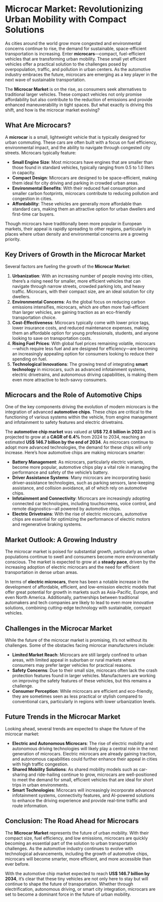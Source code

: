 
# Microcar Market: Revolutionizing Urban Mobility with Compact Solutions

As cities around the world grow more congested and environmental concerns continue to rise, the demand for sustainable, space-efficient transportation is increasing. Enter **microcars**—compact, fuel-efficient vehicles that are transforming urban mobility. These small yet efficient vehicles offer a practical solution to the challenges posed by overpopulation, traffic, and pollution in urban centers. As the automotive industry embraces the future, microcars are emerging as a key player in the next wave of sustainable transportation.

The **Microcar Market** is on the rise, as consumers seek alternatives to traditional larger vehicles. These compact vehicles not only promise affordability but also contribute to the reduction of emissions and provide enhanced maneuverability in tight spaces. But what exactly is driving this shift, and how is the microcar market evolving?

## What Are Microcars?

A **microcar** is a small, lightweight vehicle that is typically designed for urban commuting. These cars are often built with a focus on fuel efficiency, environmental impact, and the ability to navigate through congested city streets. Microcars typically feature:

- **Small Engine Size**: Most microcars have engines that are smaller than those found in standard vehicles, typically ranging from 0.5 to 1.0 liters in capacity.
- **Compact Design**: Microcars are designed to be space-efficient, making them ideal for city driving and parking in crowded urban areas.
- **Environmental Benefits**: With their reduced fuel consumption and smaller carbon footprints, microcars contribute to reducing pollution and congestion in cities.
- **Affordability**: These vehicles are generally more affordable than standard cars, making them an attractive option for urban dwellers and first-time car buyers.

Though microcars have traditionally been more popular in European markets, their appeal is rapidly spreading to other regions, particularly in places where urban density and environmental concerns are a growing priority.

## Key Drivers of Growth in the Microcar Market

Several factors are fueling the growth of the **Microcar Market**:

1. **Urbanization**: With an increasing number of people moving into cities, there’s a rising need for smaller, more efficient vehicles that can navigate through narrow streets, crowded parking lots, and heavy traffic. Microcars, with their compact size, are an ideal solution for city dwellers.
2. **Environmental Concerns**: As the global focus on reducing carbon emissions intensifies, microcars, which are often more fuel-efficient than larger vehicles, are gaining traction as an eco-friendly transportation choice.
3. **Cost-Effectiveness**: Microcars typically come with lower price tags, lower insurance costs, and reduced maintenance expenses, making them an affordable option for young professionals, students, and anyone looking to save on transportation costs.
4. **Rising Fuel Prices**: With global fuel prices remaining volatile, microcars—which require less fuel and are designed for efficiency—are becoming an increasingly appealing option for consumers looking to reduce their spending on fuel.
5. **Technological Innovations**: The growing trend of integrating **smart technology** in microcars, such as advanced infotainment systems, electric drivetrains, and autonomous driving capabilities, is making them even more attractive to tech-savvy consumers.

## Microcars and the Role of Automotive Chips

One of the key components driving the evolution of modern microcars is the integration of advanced **automotive chips**. These chips are critical to the functioning of various systems within the vehicle, from engine management and infotainment to safety features and electric drivetrains.

The **automotive chip market** was valued at **US$ 72.6 billion in 2023** and is projected to grow at a **CAGR of 6.4%** from 2024 to 2034, reaching an estimated **US$ 146.7 billion by the end of 2034**. As microcars continue to adopt more advanced technologies, the demand for these chips will only increase. Here’s how automotive chips are making microcars smarter:

- **Battery Management**: As microcars, particularly electric variants, become more popular, automotive chips play a vital role in managing the performance and safety of the vehicle’s battery.
- **Driver Assistance Systems**: Many microcars are incorporating basic driver-assistance technologies, such as parking sensors, lane-keeping assistance, and collision avoidance, all of which rely on automotive chips.
- **Infotainment and Connectivity**: Microcars are increasingly adopting connected car technologies, including touchscreens, voice control, and remote diagnostics—all powered by automotive chips.
- **Electric Drivetrains**: With the rise of electric microcars, automotive chips are essential for optimizing the performance of electric motors and regenerative braking systems.

## Market Outlook: A Growing Industry

The microcar market is poised for substantial growth, particularly as urban populations continue to swell and consumers become more environmentally conscious. The market is expected to grow at a **steady pace**, driven by the increasing adoption of electric microcars and the need for efficient transportation in dense urban areas.

In terms of **electric microcars**, there has been a notable increase in the development of affordable, efficient, and low-emission electric models that offer great potential for growth in markets such as Asia-Pacific, Europe, and even North America. Additionally, partnerships between traditional automakers and tech companies are likely to lead to even more innovative solutions, combining cutting-edge technology with sustainable, compact vehicles.

## Challenges in the Microcar Market

While the future of the microcar market is promising, it’s not without its challenges. Some of the obstacles facing microcar manufacturers include:

- **Limited Market Reach**: Microcars are still largely confined to urban areas, with limited appeal in suburban or rural markets where consumers may prefer larger vehicles for practical reasons.
- **Safety Concerns**: Due to their small size, microcars often lack the crash protection features found in larger vehicles. Manufacturers are working on improving the safety features of these vehicles, but this remains a challenge.
- **Consumer Perception**: While microcars are efficient and eco-friendly, they are sometimes seen as less practical or stylish compared to conventional cars, particularly in regions with lower urbanization levels.

## Future Trends in the Microcar Market

Looking ahead, several trends are expected to shape the future of the microcar market:

- **Electric and Autonomous Microcars**: The rise of electric mobility and autonomous driving technologies will likely play a central role in the next generation of microcars. Electric microcars are already gaining traction, and autonomous capabilities could further enhance their appeal in cities with high traffic congestion.
- **Shared Mobility Solutions**: As shared mobility models such as car-sharing and ride-hailing continue to grow, microcars are well-positioned to meet the demand for small, efficient vehicles that are ideal for short trips in urban environments.
- **Smart Technologies**: Microcars will increasingly incorporate advanced infotainment systems, connectivity features, and AI-powered solutions to enhance the driving experience and provide real-time traffic and route information.

## Conclusion: The Road Ahead for Microcars

The **Microcar Market** represents the future of urban mobility. With their compact size, fuel efficiency, and low emissions, microcars are quickly becoming an essential part of the solution to urban transportation challenges. As the automotive industry continues to evolve with technological advancements, including the growth of automotive chips, microcars will become smarter, more efficient, and more accessible than ever before.

With the automotive chip market expected to reach **US$ 146.7 billion by 2034**, it’s clear that these tiny vehicles are not only here to stay but will continue to shape the future of transportation. Whether through electrification, autonomous driving, or smart city integration, microcars are set to become a dominant force in the future of urban mobility.
